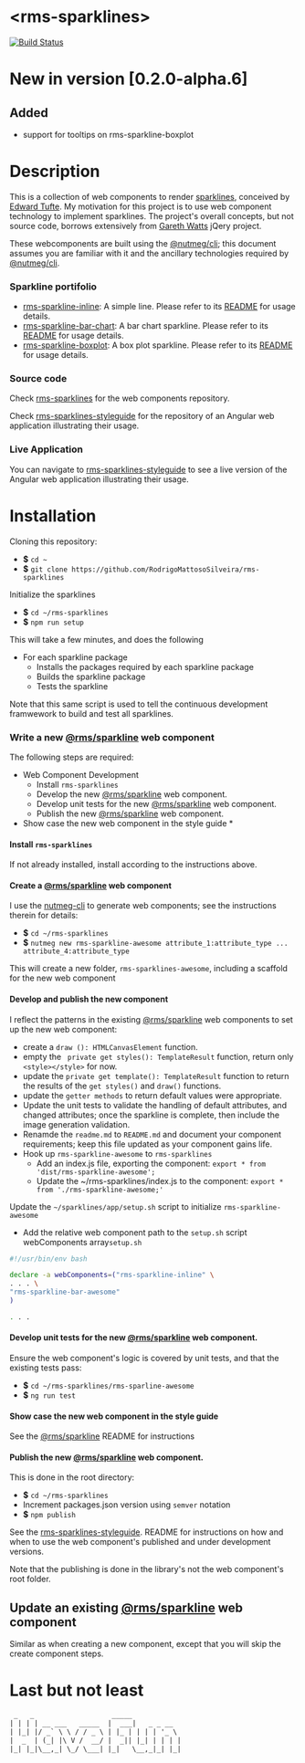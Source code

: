 &lt;rms-sparklines&gt;
=


[![Build Status](https://travis-ci.org/RodrigoMattosoSilveira/rms-sparklines.svg?branch=master)](https://travis-ci.org/RodrigoMattosoSilveira/rms-sparklines)

# New in version [0.2.0-alpha.6]
## Added
* support for tooltips on rms-sparkline-boxplot

# Description
This is a collection of web components to render [sparklines](https://www.edwardtufte.com/bboard/q-and-a-fetch-msg?msg_id=0001OR), conceived by [Edward Tufte](https://www.edwardtufte.com/tufte/). My motivation for this project is to use web component technology to implement sparklines. The project's overall concepts, but not source code, borrows extensively from [Gareth Watts](https://omnipotent.net/jquery.sparkline/#s-about) jQery project.

These webcomponents are built using the [@nutmeg/cli](https://github.com/abraham/nutmeg-cli); this document assumes you are familiar with it and the ancillary technologies required by [@nutmeg/cli](https://github.com/abraham/nutmeg-cli).

### Sparkline portifolio
* [rms-sparkline-inline](https://github.com/RodrigoMattosoSilveira/rms-sparklines/tree/master/rms-sparkline-inline): A simple line. Please refer to its [README](https://github.com/RodrigoMattosoSilveira/rms-sparklines/blob/master/rms-sparkline-inline/README.md) for usage details.
* [rms-sparkline-bar-chart](https://github.com/RodrigoMattosoSilveira/rms-sparklines/tree/master/rms-sparkline-bar-chart): A bar chart sparkline. Please refer to its [README](https://github.com/RodrigoMattosoSilveira/rms-sparklines/blob/master/rms-sparkline-bar-chart/README.md) for usage details.
* [rms-sparkline-boxplot](https://github.com/RodrigoMattosoSilveira/rms-sparklines/tree/master/rms-sparkline-boxplot): A box plot sparkline. Please refer to its [README](https://github.com/RodrigoMattosoSilveira/rms-sparklines/blob/master/rms-sparkline-boxplot/README.md) for usage details.

### Source code
Check [rms-sparklines](https://github.com/RodrigoMattosoSilveira/rms-sparklines) for the web components repository.

Check [rms-sparklines-styleguide](https://github.com/RodrigoMattosoSilveira/rms-sparklines-styleguide) for the repository of an Angular web application illustrating their usage.

### Live Application
You can navigate to [rms-sparklines-styleguide](https://rms-sparklines-styleguide.herokuapp.com/) to see a live version of the Angular web application illustrating their usage.

# Installation
Cloning this repository: 
* **$** `cd ~`
* **$** `git clone https://github.com/RodrigoMattosoSilveira/rms-sparklines`

Initialize the sparklines
* **$** `cd ~/rms-sparklines`
* **$** `npm run setup`

This will take a few minutes, and does the following
* For each sparkline package
    * Installs the packages required by each sparkline package
    * Builds the sparkline package
    * Tests the sparkline
    
Note that this same script is used to tell the continuous development framwework to build and test all sparklines.
    
### Write a new [@rms/sparkline](https://github.com/RodrigoMattosoSilveira/rms-sparklines) web component
The following steps are required:
* Web Component Development
    * Install `rms-sparklines`
    * Develop the new [@rms/sparkline](https://github.com/RodrigoMattosoSilveira/rms-sparklines) web component.
    * Develop unit tests for the new [@rms/sparkline](https://github.com/RodrigoMattosoSilveira/rms-sparklines) web component.
    * Publish the new [@rms/sparkline](https://github.com/RodrigoMattosoSilveira/rms-sparklines) web component.
* Show case the new web component in the style guide
    * 

#### Install `rms-sparklines` 
If not already installed, install according to the instructions above.

#### Create a [@rms/sparkline](https://github.com/RodrigoMattosoSilveira/rms-sparklines) web component
I use the [nutmeg-cli](https://github.com/abraham/nutmeg-cli) to generate web components; see the instructions therein for details:
* **$** `cd ~/rms-sparklines`
* **$** `nutmeg new rms-sparkline-awesome attribute_1:attribute_type ... attribute_4:attribute_type`

This will create a new folder, `rms-sparklines-awesome`, including a scaffold for the new web component


#### Develop and publish the new component 
I reflect the patterns in the existing [@rms/sparkline](https://github.com/RodrigoMattosoSilveira/rms-sparklines) web components to set up the new web component:
* create a `draw (): HTMLCanvasElement` function.
* empty the ` private get styles(): TemplateResult` function, return only `<style></style>` for now.
* update the `private get template(): TemplateResult` function to return the results of the `get styles()` and `draw()` functions.
* update the `getter methods` to return default values were appropriate.
* Update the unit tests to validate the handling of default attributes, and changed attributes; once the sparkline is complete, then include the image generation validation.
* Renamde the `readme.md` to `README.md` and document your component requirements; keep this file updated as your component gains life.
* Hook up `rms-sparkline-awesome` to `rms-sparklines`
    * Add an index.js file, exporting the component: `export * from 'dist/rms-sparkline-awesome';`
    * Update the ~/rms-sparklines/index.js to the component: `export * from './rms-sparkline-awesome;'`

Update the `~/sparklines/app/setup.sh` script to initialize `rms-sparkline-awesome`
* Add the relative web component path to the `setup.sh` script webComponents array`setup.sh`
````bash
#!/usr/bin/env bash

declare -a webComponents=("rms-sparkline-inline" \
. . . \
"rms-sparkline-bar-awesome"
)

. . . 
````

#### Develop unit tests for the new [@rms/sparkline](https://github.com/RodrigoMattosoSilveira/rms-sparklines) web component.
Ensure the web component's logic is covered by unit tests, and that the existing tests pass:
* **$** `cd ~/rms-sparklines/rms-sparline-awesome`
* **$** `ng run test`


#### Show case the new web component in the style guide
See the [@rms/sparkline](https://github.com/RodrigoMattosoSilveira/rms-sparklines) README for instructions

#### Publish the new [@rms/sparkline](https://github.com/RodrigoMattosoSilveira/rms-sparklines) web component.
This is done in the root directory:
* **$** `cd ~/rms-sparklines`
* Increment packages.json version using `semver` notation
* **$** `npm publish`

See the [rms-sparklines-styleguide](https://github.com/RodrigoMattosoSilveira/rms-sparklines-styleguide). README for instructions on how and when to use the web component's published and under development versions.

Note that the publishing is done in the library's not the web component's root folder. 

## Update an existing [@rms/sparkline](https://github.com/RodrigoMattosoSilveira/rms-sparklines) web component
Similar as when creating a new component, except that you will skip the create component steps.

# Last but not least
````html
 _   _                   _____            
| | | | __ ___   _____  |  ___|   _ _ __  
| |_| |/ _` \ \ / / _ \ | |_ | | | | '_ \ 
|  _  | (_| |\ V /  __/ |  _|| |_| | | | |
|_| |_|\__,_| \_/ \___| |_|   \__,_|_| |_|                                      
````